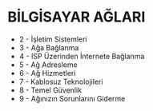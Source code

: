 # BİLGİSAYAR AĞLARI

- 2 - İşletim Sistemleri
- 3 - Ağa Bağlanma
- 4 - ISP Üzerinden İnternete Bağlanma
- 5 - Ağ Adresleme
- 6 - Ağ Hizmetleri
- 7 - Kablosuz Teknolojileri
- 8 - Temel Güvenlik
- 9 - Ağınızın Sorunlarını Giderme
